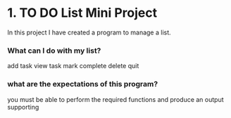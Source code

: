 
# 1. TO DO List Mini Project

In this project I have created a program to manage a list. 

### What can I do with my list?

add task
view task
mark complete
delete
quit

### what are the expectations of this program?

you must be able to perform the required functions and produce an output supporting 